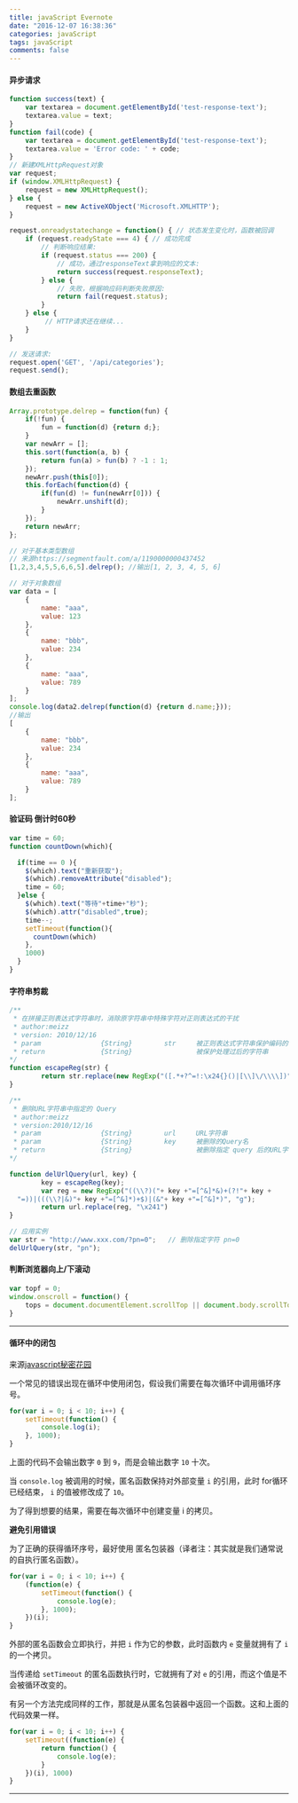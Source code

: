 ```yaml
---
title: javaScript Evernote
date: "2016-12-07 16:38:36"
categories: javaScript
tags: javaScript
comments: false
---
```


#### 异步请求
```javascript
function success(text) {
    var textarea = document.getElementById('test-response-text');
    textarea.value = text;
}
function fail(code) {
    var textarea = document.getElementById('test-response-text');
    textarea.value = 'Error code: ' + code;
}
// 新建XMLHttpRequest对象
var request;
if (window.XMLHttpRequest) {
    request = new XMLHttpRequest();
} else {
    request = new ActiveXObject('Microsoft.XMLHTTP');
}

request.onreadystatechange = function() { // 状态发生变化时，函数被回调
    if (request.readyState === 4) { // 成功完成
	    // 判断响应结果:
	    if (request.status === 200) {
		    // 成功，通过responseText拿到响应的文本:
		    return success(request.responseText);
	    } else {
		    // 失败，根据响应码判断失败原因:
		    return fail(request.status);
	    }
	} else {
	     // HTTP请求还在继续...
    }
}

// 发送请求:
request.open('GET', '/api/categories');
request.send();
```

#### 数组去重函数
```javascript
Array.prototype.delrep = function(fun) {
    if(!fun) {
        fun = function(d) {return d;};
    }
    var newArr = [];
    this.sort(function(a, b) {
        return fun(a) > fun(b) ? -1 : 1;
    });
    newArr.push(this[0]);
    this.forEach(function(d) {
        if(fun(d) != fun(newArr[0])) {
            newArr.unshift(d);
        }
    });
    return newArr;
};

// 对于基本类型数组
// 来源https://segmentfault.com/a/1190000000437452
[1,2,3,4,5,5,6,6,5].delrep(); //输出[1, 2, 3, 4, 5, 6]

// 对于对象数组
var data = [
    {
        name: "aaa",
        value: 123
    },
    {
        name: "bbb",
        value: 234
    },
    {
        name: "aaa",
        value: 789
    }
];
console.log(data2.delrep(function(d) {return d.name;}));
//输出
[
	{
	    name: "bbb",
	    value: 234
	},
	{
	    name: "aaa",
	    value: 789
	}
];
```


#### 验证码 倒计时60秒
```javascript
var time = 60;
function countDown(which){

  if(time == 0 ){
    $(which).text("重新获取");
    $(which).removeAttribute("disabled");
    time = 60;
  }else {
    $(which).text("等待"+time+"秒");
    $(which).attr("disabled",true);
    time--;
    setTimeout(function(){
      countDown(which)
    },
    1000)
  }
}
```


#### 字符串剪裁
```javascript
/**
 * 在拼接正则表达式字符串时，消除原字符串中特殊字符对正则表达式的干扰
 * author:meizz
 * version: 2010/12/16
 * param               {String}        str     被正则表达式字符串保护编码的字符串
 * return              {String}                被保护处理过后的字符串
*/
function escapeReg(str) {
        return str.replace(new RegExp("([.*+?^=!:\x24{}()|[\\]\/\\\\])", "g"), "\\\x241");
}  

/**
 * 删除URL字符串中指定的 Query
 * author:meizz
 * version:2010/12/16
 * param               {String}        url     URL字符串
 * param               {String}        key     被删除的Query名
 * return              {String}                被删除指定 query 后的URL字符串
*/

function delUrlQuery(url, key) {
        key = escapeReg(key);
        var reg = new RegExp("((\\?)("+ key +"=[^&]*&)+(?!"+ key +
  "=))|(((\\?|&)"+ key +"=[^&]*)+$)|(&"+ key +"=[^&]*)", "g");
        return url.replace(reg, "\x241")
}  

// 应用实例
var str = "http://www.xxx.com/?pn=0";   // 删除指定字符 pn=0
delUrlQuery(str, "pn");
```


#### 判断浏览器向上/下滚动
```javascript
var topf = 0;
window.onscroll = function() {
	tops = document.documentElement.scrollTop || document.body.scrollTop < topf ? alert("页面正在向上滚") : topf = document.documentElement.scrollTop || document.body.scrollTop;
}
```

------------------------------

#### 循环中的闭包
来源[javascript秘密花园](http://bonsaiden.github.io/JavaScript-Garden/zh/#function.closures)

一个常见的错误出现在循环中使用闭包，假设我们需要在每次循环中调用循环序号。

```javascript
for(var i = 0; i < 10; i++) {
    setTimeout(function() {
        console.log(i);  
    }, 1000);
}
```

上面的代码不会输出数字 `0` 到 `9`，而是会输出数字 `10` 十次。

当 `console.log` 被调用的时候，匿名函数保持对外部变量 `i` 的引用，此时 for循环已经结束， `i` 的值被修改成了 `10`。

为了得到想要的结果，需要在每次循环中创建变量 i 的拷贝。

**避免引用错误**

为了正确的获得循环序号，最好使用 匿名包装器（译者注：其实就是我们通常说的自执行匿名函数）。

```javascript
for(var i = 0; i < 10; i++) {
    (function(e) {
        setTimeout(function() {
            console.log(e);  
        }, 1000);
    })(i);
}
```

外部的匿名函数会立即执行，并把 `i` 作为它的参数，此时函数内 `e` 变量就拥有了 `i` 的一个拷贝。

当传递给 `setTimeout` 的匿名函数执行时，它就拥有了对 `e` 的引用，而这个值是不会被循环改变的。

有另一个方法完成同样的工作，那就是从匿名包装器中返回一个函数。这和上面的代码效果一样。

```javascript
for(var i = 0; i < 10; i++) {
    setTimeout((function(e) {
        return function() {
            console.log(e);
        }
    })(i), 1000)
}
```

---------------------------------

